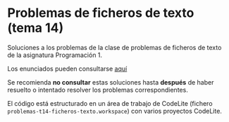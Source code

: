 # Problemas de ficheros de texto (tema 14)
Soluciones a los problemas de la clase de problemas de ficheros de texto de la asignatura Programación 1.
 
Los enunciados pueden consultarse [aquí](https://miguel-latre.github.io/transparencias/Problemas-9-Ficheros-de-texto.pdf)
 
Se recomienda **no consultar** estas soluciones hasta **después** de haber resuelto o intentado resolver los  problemas correspondientes.

El código está estructurado en un área de trabajo de CodeLite (fichero `problemas-t14-ficheros-texto.workspace`) con varios proyectos CodeLite.
